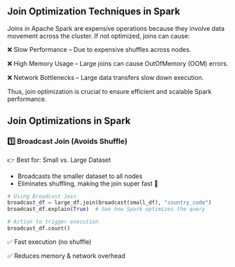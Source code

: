 ## Join Optimization Techniques in Spark  
Joins in Apache Spark are expensive operations because they involve data movement across the cluster. If not optimized, joins can cause:

❌ Slow Performance – Due to expensive shuffles across nodes.

❌ High Memory Usage – Large joins can cause OutOfMemory (OOM) errors.

❌ Network Bottlenecks – Large data transfers slow down execution.

Thus, join optimization is crucial to ensure efficient and scalable Spark performance.

## Join Optimizations in Spark

### 1️⃣ Broadcast Join (Avoids Shuffle)

👉 Best for: Small vs. Large Dataset
- Broadcasts the smaller dataset to all nodes
- Eliminates shuffling, making the join super fast 🚀

```python
# Using Broadcast Join
broadcast_df = large_df.join(broadcast(small_df), "country_code")
broadcast_df.explain(True)  # See how Spark optimizes the query

# Action to trigger execution
broadcast_df.count()
```
✅ Fast execution (no shuffle)

✅ Reduces memory & network overhead

